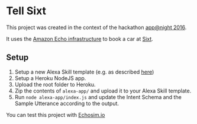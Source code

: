# Tell Sixt

This project was created in the context of the hackathon [app@night 2016](https://www.appatnight.de/).

It uses the [Amazon Echo infrastructure](https://developer.amazon.com/edw/home.html#/) to book a car at [Sixt](https://www.sixt.de).

## Setup

1. Setup a new Alexa Skill template (e.g. as described [here](https://developer.amazon.com/public/community/post/TxKALMUNLHZPAP/New-Alexa-Skills-Kit-Template:-Step-by-Step-Guide-to-Build-a-How-To-Skill))
2. Setup a Heroku NodeJS app.
3. Upload the root folder to Heroku.
4. Zip the contents of `alexa-app/` and upload it to your Alexa Skill template.
5. Run `node alexa-app/index.js` and update the Intent Schema and the Sample Utterance according to the output.

You can test this project with [Echosim.io](https://echosim.io/)